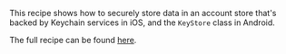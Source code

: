 This recipe shows how to securely store data in an account store that's backed by Keychain services in iOS, and the `KeyStore` class in Android.

The full recipe can be found [here](http://developer.xamarin.com/recipes/cross-platform/xamarin-forms/general/store-credentials/).
